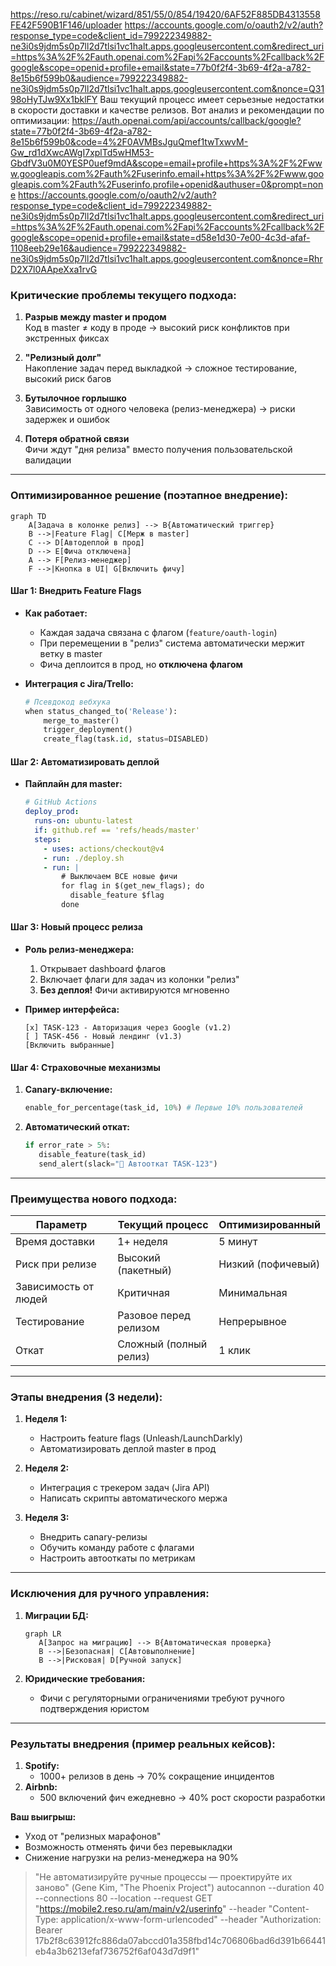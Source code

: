 https://reso.ru/cabinet/wizard/851/55/0/854/19420/6AF52F885DB4313558FE42F590B1F146/uploader
https://accounts.google.com/o/oauth2/v2/auth?response_type=code&client_id=799222349882-ne3i0s9jdm5s0p7ll2d7tlsi1vc1halt.apps.googleusercontent.com&redirect_uri=https%3A%2F%2Fauth.openai.com%2Fapi%2Faccounts%2Fcallback%2Fgoogle&scope=openid+profile+email&state=77b0f2f4-3b69-4f2a-a782-8e15b6f599b0&audience=799222349882-ne3i0s9jdm5s0p7ll2d7tlsi1vc1halt.apps.googleusercontent.com&nonce=Q3198oHyTJw9Xx1bklFY
Ваш текущий процесс имеет серьезные недостатки в скорости доставки и качестве релизов. Вот анализ и рекомендации по оптимизации:
https://auth.openai.com/api/accounts/callback/google?state=77b0f2f4-3b69-4f2a-a782-8e15b6f599b0&code=4%2F0AVMBsJguQmef1twTxwvM-Gw_rd1dXwcAWgI7xplTd5wHM53-GbdfV3u0M0YESP0uef9mdA&scope=email+profile+https%3A%2F%2Fwww.googleapis.com%2Fauth%2Fuserinfo.email+https%3A%2F%2Fwww.googleapis.com%2Fauth%2Fuserinfo.profile+openid&authuser=0&prompt=none
https://accounts.google.com/o/oauth2/v2/auth?response_type=code&client_id=799222349882-ne3i0s9jdm5s0p7ll2d7tlsi1vc1halt.apps.googleusercontent.com&redirect_uri=https%3A%2F%2Fauth.openai.com%2Fapi%2Faccounts%2Fcallback%2Fgoogle&scope=openid+profile+email&state=d58e1d30-7e00-4c3d-afaf-1108eeb29e16&audience=799222349882-ne3i0s9jdm5s0p7ll2d7tlsi1vc1halt.apps.googleusercontent.com&nonce=RhrD2X7l0AApeXxa1rvG
### Критические проблемы текущего подхода:
1. **Разрыв между master и продом**  
   Код в master ≠ коду в проде → высокий риск конфликтов при экстренных фиксах

2. **"Релизный долг"**  
   Накопление задач перед выкладкой → сложное тестирование, высокий риск багов

3. **Бутылочное горлышко**  
   Зависимость от одного человека (релиз-менеджера) → риски задержек и ошибок

4. **Потеря обратной связи**  
   Фичи ждут "дня релиза" вместо получения пользовательской валидации

---

### Оптимизированное решение (поэтапное внедрение):
```mermaid
graph TD
    A[Задача в колонке релиз] --> B{Автоматический триггер}
    B -->|Feature Flag| C[Мерж в master]
    C --> D[Автодеплой в прод]
    D --> E[Фича отключена]
    A --> F[Релиз-менеджер]
    F -->|Кнопка в UI| G[Включить фичу]
```

#### Шаг 1: Внедрить Feature Flags
- **Как работает:**
  - Каждая задача связана с флагом (`feature/oauth-login`)
  - При перемещении в "релиз" система автоматически мержит ветку в master
  - Фича деплоится в прод, но **отключена флагом**

- **Интеграция с Jira/Trello:**
  ```python
  # Псевдокод вебхука
  when status_changed_to('Release'):
      merge_to_master()
      trigger_deployment()
      create_flag(task.id, status=DISABLED)
  ```

#### Шаг 2: Автоматизировать деплой
- **Пайплайн для master:**
  ```yaml
  # GitHub Actions
  deploy_prod:
    runs-on: ubuntu-latest
    if: github.ref == 'refs/heads/master'
    steps:
      - uses: actions/checkout@v4
      - run: ./deploy.sh
      - run: |
          # Выключаем ВСЕ новые фичи
          for flag in $(get_new_flags); do
            disable_feature $flag
          done
  ```

#### Шаг 3: Новый процесс релиза
- **Роль релиз-менеджера:**
  1. Открывает dashboard флагов
  2. Включает флаги для задач из колонки "релиз"
  3. **Без деплоя!** Фичи активируются мгновенно

- **Пример интерфейса:**
  ```
  [x] TASK-123 - Авторизация через Google (v1.2) 
  [ ] TASK-456 - Новый лендинг (v1.3)
  [Включить выбранные]
  ```

#### Шаг 4: Страховочные механизмы
1. **Canary-включение:**
   ```python
   enable_for_percentage(task_id, 10%) # Первые 10% пользователей
   ```
2. **Автоматический откат:**
   ```python
   if error_rate > 5%:
      disable_feature(task_id)
      send_alert(slack="🚨 Автооткат TASK-123")
   ```

---

### Преимущества нового подхода:
| **Параметр**       | Текущий процесс          | Оптимизированный       |
|--------------------|--------------------------|------------------------|
| Время доставки     | 1+ неделя                | 5 минут                |
| Риск при релизе    | Высокий (пакетный)       | Низкий (пофичевый)     |
| Зависимость от людей | Критичная               | Минимальная            |
| Тестирование       | Разовое перед релизом    | Непрерывное            |
| Откат              | Сложный (полный релиз)   | 1 клик                 |

---

### Этапы внедрения (3 недели):
1. **Неделя 1:**  
   - Настроить feature flags (Unleash/LaunchDarkly)  
   - Автоматизировать деплой master в прод  

2. **Неделя 2:**  
   - Интеграция с трекером задач (Jira API)  
   - Написать скрипты автоматического мержа  

3. **Неделя 3:**  
   - Внедрить canary-релизы  
   - Обучить команду работе с флагами  
   - Настроить автооткаты по метрикам  

---

### Исключения для ручного управления:
1. **Миграции БД:**  
   ```mermaid
   graph LR
      A[Запрос на миграцию] --> B{Автоматическая проверка}
      B -->|Безопасная| C[Автовыполнение]
      B -->|Рисковая| D[Ручной запуск]
   ```
   
2. **Юридические требования:**  
   - Фичи с регуляторными ограничениями требуют ручного подтверждения юристом

---

### Результаты внедрения (пример реальных кейсов):
1. **Spotify:**  
   - 1000+ релизов в день → 70% сокращение инцидентов  
2. **Airbnb:**  
   - 500 включений фич ежедневно → 40% рост скорости разработки  

**Ваш выигрыш:**  
- Уход от "релизных марафонов"  
- Возможность отменять фичи без перевыкладки  
- Снижение нагрузки на релиз-менеджера на 90%  

> "Не автоматизируйте ручные процессы — проектируйте их заново" (Gene Kim, "The Phoenix Project")
> autocannon --duration 40 --connections 80 --location --request GET "https://mobile2.reso.ru/am/main/v2/userinfo" --header "Content-Type: application/x-www-form-urlencoded" --header "Authorization: Bearer 17b2f8c63912fc886da07abccd01a358fbd14c706806bad6d391b66441eb4a3b6213efaf736752f6af043d7d9f1"
